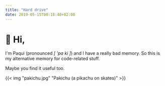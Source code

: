 ```yaml
---
title: "Hard drive"
date: 2019-05-15T00:18:40+02:00
---
```


# :wave: Hi,

I'm Paqui (pronounced _[ 'pa ki ]_) and I have a really bad memory. So this is my alternative memory for code-related stuff.

Maybe you find it useful too.

{{< img "pakichu.jpg" "Pakichu (a pikachu on skates)" >}}
